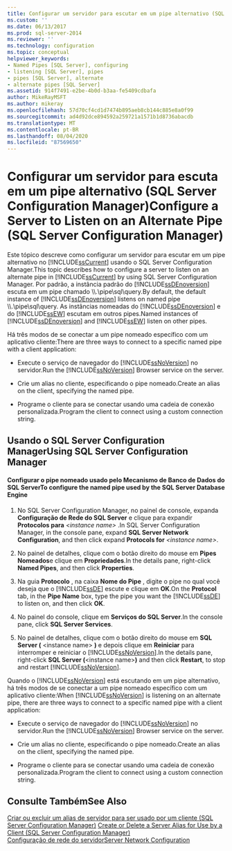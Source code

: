 ```yaml
---
title: Configurar um servidor para escutar em um pipe alternativo (SQL Server Configuration Manager) | Microsoft Docs
ms.custom: ''
ms.date: 06/13/2017
ms.prod: sql-server-2014
ms.reviewer: ''
ms.technology: configuration
ms.topic: conceptual
helpviewer_keywords:
- Named Pipes [SQL Server], configuring
- listening [SQL Server], pipes
- pipes [SQL Server], alternate
- alternate pipes [SQL Server]
ms.assetid: 914f7491-e2be-4b0d-b3aa-fe5409cdbafa
author: MikeRayMSFT
ms.author: mikeray
ms.openlocfilehash: 57d70cf4cd1d7474b895aeb8cb144c885e8a0f99
ms.sourcegitcommit: ad4d92dce894592a259721a1571b1d8736abacdb
ms.translationtype: MT
ms.contentlocale: pt-BR
ms.lasthandoff: 08/04/2020
ms.locfileid: "87569650"
---
```

# <a name="configure-a-server-to-listen-on-an-alternate-pipe-sql-server-configuration-manager"></a><span data-ttu-id="9738c-102">Configurar um servidor para escuta em um pipe alternativo (SQL Server Configuration Manager)</span><span class="sxs-lookup"><span data-stu-id="9738c-102">Configure a Server to Listen on an Alternate Pipe (SQL Server Configuration Manager)</span></span>
  <span data-ttu-id="9738c-103">Este tópico descreve como configurar um servidor para escutar em um pipe alternativo no [!INCLUDE[ssCurrent](../../includes/sscurrent-md.md)] usando o SQL Server Configuration Manager.</span><span class="sxs-lookup"><span data-stu-id="9738c-103">This topic describes how to configure a server to listen on an alternate pipe in [!INCLUDE[ssCurrent](../../includes/sscurrent-md.md)] by using SQL Server Configuration Manager.</span></span> <span data-ttu-id="9738c-104">Por padrão, a instância padrão do [!INCLUDE[ssDEnoversion](../../includes/ssdenoversion-md.md)] escuta em um pipe chamado \\\\.\pipe\sql\query.</span><span class="sxs-lookup"><span data-stu-id="9738c-104">By default, the default instance of [!INCLUDE[ssDEnoversion](../../includes/ssdenoversion-md.md)] listens on named pipe \\\\.\pipe\sql\query.</span></span> <span data-ttu-id="9738c-105">As instâncias nomeadas do [!INCLUDE[ssDEnoversion](../../includes/ssdenoversion-md.md)] e do [!INCLUDE[ssEW](../../includes/ssew-md.md)] escutam em outros pipes.</span><span class="sxs-lookup"><span data-stu-id="9738c-105">Named instances of [!INCLUDE[ssDEnoversion](../../includes/ssdenoversion-md.md)] and [!INCLUDE[ssEW](../../includes/ssew-md.md)] listen on other pipes.</span></span>  
  
 <span data-ttu-id="9738c-106">Há três modos de se conectar a um pipe nomeado específico com um aplicativo cliente:</span><span class="sxs-lookup"><span data-stu-id="9738c-106">There are three ways to connect to a specific named pipe with a client application:</span></span>  
  
-   <span data-ttu-id="9738c-107">Execute o serviço de navegador do [!INCLUDE[ssNoVersion](../../includes/ssnoversion-md.md)] no servidor.</span><span class="sxs-lookup"><span data-stu-id="9738c-107">Run the [!INCLUDE[ssNoVersion](../../includes/ssnoversion-md.md)] Browser service on the server.</span></span>  
  
-   <span data-ttu-id="9738c-108">Crie um alias no cliente, especificando o pipe nomeado.</span><span class="sxs-lookup"><span data-stu-id="9738c-108">Create an alias on the client, specifying the named pipe.</span></span>  
  
-   <span data-ttu-id="9738c-109">Programe o cliente para se conectar usando uma cadeia de conexão personalizada.</span><span class="sxs-lookup"><span data-stu-id="9738c-109">Program the client to connect using a custom connection string.</span></span>  
  
##  <a name="using-sql-server-configuration-manager"></a><a name="SSMSProcedure"></a> <span data-ttu-id="9738c-110">Usando o SQL Server Configuration Manager</span><span class="sxs-lookup"><span data-stu-id="9738c-110">Using SQL Server Configuration Manager</span></span>  
  
#### <a name="to-configure-the-named-pipe-used-by-the-sql-server-database-engine"></a><span data-ttu-id="9738c-111">Configurar o pipe nomeado usado pelo Mecanismo de Banco de Dados do SQL Server</span><span class="sxs-lookup"><span data-stu-id="9738c-111">To configure the named pipe used by the SQL Server Database Engine</span></span>  
  
1.  <span data-ttu-id="9738c-112">No SQL Server Configuration Manager, no painel de console, expanda **Configuração de Rede do SQL Server** e clique para expandir **Protocolos para** *\<instance name>* .</span><span class="sxs-lookup"><span data-stu-id="9738c-112">In SQL Server Configuration Manager, in the console pane, expand **SQL Server Network Configuration**, and then click expand **Protocols for** *\<instance name>*.</span></span>  
  
2.  <span data-ttu-id="9738c-113">No painel de detalhes, clique com o botão direito do mouse em **Pipes Nomeados**e clique em **Propriedades**.</span><span class="sxs-lookup"><span data-stu-id="9738c-113">In the details pane, right-click **Named Pipes**, and then click **Properties**.</span></span>  
  
3.  <span data-ttu-id="9738c-114">Na guia **Protocolo** , na caixa **Nome do Pipe** , digite o pipe no qual você deseja que o [!INCLUDE[ssDE](../../includes/ssde-md.md)] escute e clique em **OK**.</span><span class="sxs-lookup"><span data-stu-id="9738c-114">On the **Protocol** tab, in the **Pipe Name** box, type the pipe you want the [!INCLUDE[ssDE](../../includes/ssde-md.md)] to listen on, and then click **OK**.</span></span>  
  
4.  <span data-ttu-id="9738c-115">No painel do console, clique em **Serviços do SQL Server**.</span><span class="sxs-lookup"><span data-stu-id="9738c-115">In the console pane, click **SQL Server Services**.</span></span>  
  
5.  <span data-ttu-id="9738c-116">No painel de detalhes, clique com o botão direito do mouse em **SQL Server (** \<instance name> **)** e depois clique em **Reiniciar** para interromper e reiniciar o [!INCLUDE[ssNoVersion](../../includes/ssnoversion-md.md)].</span><span class="sxs-lookup"><span data-stu-id="9738c-116">In the details pane, right-click **SQL Server (**\<instance name>**)** and then click **Restart**, to stop and restart [!INCLUDE[ssNoVersion](../../includes/ssnoversion-md.md)].</span></span>  
  
 <span data-ttu-id="9738c-117">Quando o [!INCLUDE[ssNoVersion](../../includes/ssnoversion-md.md)] está escutando em um pipe alternativo, há três modos de se conectar a um pipe nomeado específico com um aplicativo cliente:</span><span class="sxs-lookup"><span data-stu-id="9738c-117">When [!INCLUDE[ssNoVersion](../../includes/ssnoversion-md.md)] is listening on an alternate pipe, there are three ways to connect to a specific named pipe with a client application:</span></span>  
  
-   <span data-ttu-id="9738c-118">Execute o serviço de navegador do [!INCLUDE[ssNoVersion](../../includes/ssnoversion-md.md)] no servidor.</span><span class="sxs-lookup"><span data-stu-id="9738c-118">Run the [!INCLUDE[ssNoVersion](../../includes/ssnoversion-md.md)] Browser service on the server.</span></span>  
  
-   <span data-ttu-id="9738c-119">Crie um alias no cliente, especificando o pipe nomeado.</span><span class="sxs-lookup"><span data-stu-id="9738c-119">Create an alias on the client, specifying the named pipe.</span></span>  
  
-   <span data-ttu-id="9738c-120">Programe o cliente para se conectar usando uma cadeia de conexão personalizada.</span><span class="sxs-lookup"><span data-stu-id="9738c-120">Program the client to connect using a custom connection string.</span></span>  
  
## <a name="see-also"></a><span data-ttu-id="9738c-121">Consulte Também</span><span class="sxs-lookup"><span data-stu-id="9738c-121">See Also</span></span>  
 <span data-ttu-id="9738c-122">[Criar ou excluir um alias de servidor para ser usado por um cliente &#40;SQL Server Configuration Manager&#41;](create-or-delete-a-server-alias-for-use-by-a-client.md) </span><span class="sxs-lookup"><span data-stu-id="9738c-122">[Create or Delete a Server Alias for Use by a Client &#40;SQL Server Configuration Manager&#41;](create-or-delete-a-server-alias-for-use-by-a-client.md) </span></span>  
 [<span data-ttu-id="9738c-123">Configuração de rede do servidor</span><span class="sxs-lookup"><span data-stu-id="9738c-123">Server Network Configuration</span></span>](server-network-configuration.md)  
  
  
